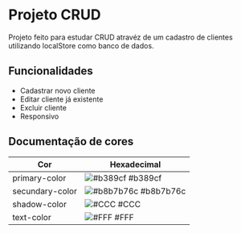 
# Projeto CRUD

Projeto feito para estudar CRUD atravéz de um cadastro de clientes utilizando localStore como banco de dados.



## Funcionalidades

- Cadastrar novo cliente
- Editar cliente já existente
- Excluir cliente 
- Responsivo

## Documentação de cores

| Cor               | Hexadecimal                                                |
| ----------------- | ---------------------------------------------------------------- |
| primary-color       | ![#b389cf](https://via.placeholder.com/10/b389cf?text=+) #b389cf |
| secundary-color       | ![#b8b7b76c](https://via.placeholder.com/10/b8b7b76c?text=+) #b8b7b76c |
| shadow-color       | ![#CCC](https://via.placeholder.com/10/CCC?text=+) #CCC |
| text-color      | ![#FFF](https://via.placeholder.com/10/FFF?text=+) #FFF |

